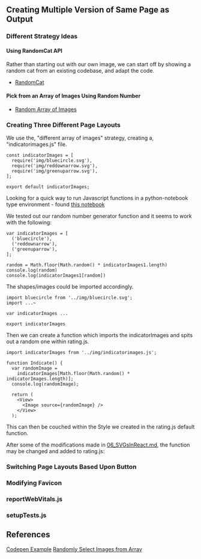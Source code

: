 ## Creating Multiple Version of Same Page as Output

### Different Strategy Ideas

#### Using RandomCat API

Rather than starting out with our own image, we can start off by showing a random cat from an existing codebase, and adapt the code.

* [RandomCat](https://medium.com/@shridharkamat10/how-to-make-a-random-cat-image-generator-with-react-and-cat-api-c52a093d8b42)

#### Pick from an Array of Images Using Random Number

* [Random Array of Images](https://stackoverflow.com/questions/61531025/how-do-i-display-a-random-image-retrieved-from-an-array-in-react-native)

### Creating Three Different Page Layouts

We use the, "different array of images" strategy, creating a, "indicatorimages.js" file.

```
const indicatorImages = [
  require('img/bluecircle.svg'),
  require('img/reddownarrow.svg'),
  require('img/greenuparrow.svg'),
];

export default indicatorImages;
```
Looking for a quick way to run Javascript functions in a python-notebook type environment - found [this notebook](https://colab.research.google.com/gist/korakot/22abd6eccac229e9cb9a027b088b50d6/notebook.ipynb#scrollTo=mz_hl90xmPFW)

We tested out our random number generator function and it seems to work with the following:

```
var indicatorImages = [
  ('bluecircle'),
  ('reddownarrow'),
  ('greenuparrow'),
];

random = Math.floor(Math.random() * indicatorImages1.length)
console.log(random)
console.log(indicatorImages1[random])

```
The shapes/images could be imported accordingly.

```
import bluecircle from '../img/bluecircle.svg';
import ...~

var indicatorImages ...

export indicatorImages

```
Then we can create a function which imports the indicatorImages and spits out a random one within rating.js.

```
import indicatorImages from '../img/indicatorimages.js';

function Indicate() {
  var randomImage =
    indicatorImages[Math.floor(Math.random() * indicatorImages.length)];
  console.log(randomImage);

  return (
    <View>
      <Image source={randomImage} />
    </View>
  );

```
This can then be couched within the Style we created in the rating.js default function.

After some of the modifications made in [06_SVGsInReact.md](/notes/06_SVGsInReact.md), the function may be changed and added to rating.js:




### Switching Page Layouts Based Upon Button


### Modifying Favicon


### reportWebVitals.js

### setupTests.js

## References

[Codepen Example](https://codepen.io/Ruegen/pen/oYpEbm)
[Randomly Select Images from Array](https://stackoverflow.com/questions/59805808/randomly-select-images-from-a-an-array-in-react-native)
